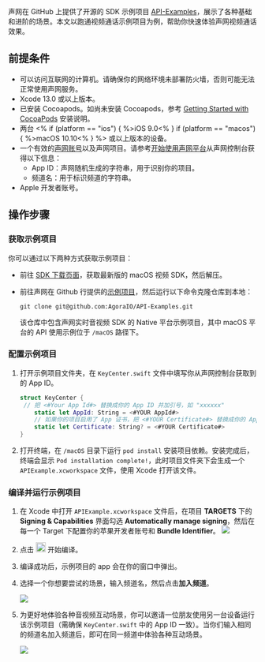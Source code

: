 声网在 GitHub 上提供了开源的 SDK 示例项目 [API-Examples](https://github.com/AgoraIO/API-Examples/tree/main/macOS/APIExample)，展示了各种基础和进阶的场景。本文以跑通视频通话示例项目为例，帮助你快速体验声网视频通话效果。


## 前提条件

<!--  以下是 fragment 的内容，仅供 review，发布时删除
$$bbe55090-5cb0-11ec-af4b-2b38abdb1c68
{
"platform": "macos"
}
$$  -->


 - 可以访问互联网的计算机。请确保你的网络环境未部署防火墙，否则可能无法正常使用声网服务。
 - Xcode 13.0 或以上版本。
 - 已安装 Cocoapods。如尚未安装 Cocoapods，参考 [Getting Started with CocoaPods](https://guides.cocoapods.org/using/getting-started.html#getting-started) 安装说明。
 - 两台 <% if (platform == "ios") { %>iOS 9.0<% } if (platform == "macos") { %>macOS 10.10<% } %> 或以上版本的设备。
 - 一个有效的[声网账号](https://docs.agora.io/cn/Agora%20Platform/sign_in_and_sign_up)以及声网项目。请参考[开始使用声网平台](https://docs.agora.io/cn/Agora%20Platform/get_appid_token?platform=All%20Platforms)从声网控制台获得以下信息：
   - App ID：声网随机生成的字符串，用于识别你的项目。
   - 频道名：用于标识频道的字符串。
 - Apple 开发者账号。

## 操作步骤

### 获取示例项目

你可以通过以下两种方式获取示例项目：

- 前往 [SDK 下载页面](./downloads?platform=macOS)，获取最新版的 macOS 视频 SDK，然后解压。

- 前往声网在 Github 行提供的[示例项目](https://github.com/AgoraIO/API-Examples/tree/main)，然后运行以下命令克隆仓库到本地：

  ```shell
  git clone git@github.com:AgoraIO/API-Examples.git
  ```

  该仓库中包含声网实时音视频 SDK 的 Native 平台示例项目，其中 macOS 平台的 API 使用示例位于 `/macOS` 路径下。

### 配置示例项目

1. 打开示例项目文件夹，在 `KeyCenter.swift` 文件中填写你从声网控制台获取到的 App ID。

   ```swift
   struct KeyCenter {
   	// 把 <#Your App Id#> 替换成你的 App ID 并加引号，如 "xxxxxx"
       static let AppId: String = <#YOUR AppId#>
       // 如果你的项目启用了 App 证书，把 <#YOUR Certificate#> 替换成你的 App 证书并加引号，如 "xxxxxx"；如未启用该字段为空
       static let Certificate: String? = <#YOUR Certificate#>
   }
   ```


2. 打开终端，在 `/macOS` 目录下运行 `pod install` 安装项目依赖。安装完成后，终端会显示 `Pod installation complete!`，此时项目文件夹下会生成一个 `APIExample.xcworkspace` 文件，使用 Xcode 打开该文件。


### 编译并运行示例项目

1. 在 Xcode 中打开 `APIExample.xcworkspace` 文件后，在项目 **TARGETS** 下的 **Signing & Capabilities** 界面勾选 **Automatically manage signing**，然后在每一个 Target 下配置你的苹果开发者账号和 **Bundle Identifier**。
   ![](https://web-cdn.agora.io/docs-files/1690515719254)

4. 点击 <img src="https://web-cdn.agora.io/docs-files/1690171362896" height="20"/> 开始编译。

5. 编译成功后，示例项目的 app 会在你的窗口中弹出。

7. 选择一个你想要尝试的场景，输入频道名，然后点击**加入频道**。

   ![](https://web-cdn.agora.io/docs-files/1690515752444)

5. 为更好地体验各种音视频互动场景，你可以邀请一位朋友使用另一台设备运行该示例项目（需确保 `KeyCenter.swift` 中的 App ID 一致）。当你们输入相同的频道名加入频道后，即可在同一频道中体验各种互动场景。

   ![](https://web-cdn.agora.io/docs-files/1690515855575)
